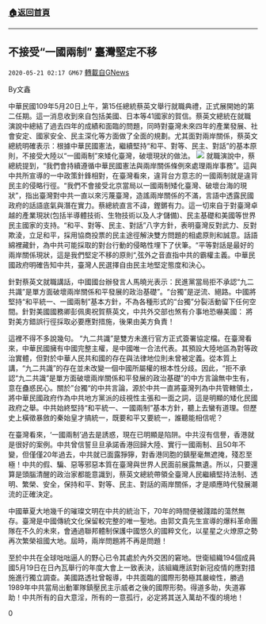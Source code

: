 ###  [:house:返回首頁](https://github.com/ourhimalayas/txt)
---

## 不接受“一國兩制” 臺灣堅定不移
`2020-05-21 02:17 GM67` [轉載自GNews](https://gnews.org/zh-hant/208666/)

By文鑫

中華民國109年5月20日上午，第15任總統蔡英文舉行就職典禮，正式展開她的第二任期。這一消息收到來自包括美國、日本等41國家的賀信。蔡英文總統在就職演說中總結了過去四年的成績和面臨的問題，同時對臺灣未來四年的產業發展、社會安定、國家安全、民主深化等方面做了全面的規劃。尤其面對兩岸關係，蔡英文總統明確表示：根據中華民國憲法，繼續堅持“和平、對等、民主、對話”的基本原則，不接受大陸以“一國兩制”來矮化臺灣，破壞現狀的做法。
![](https://s3.amazonaws.com/gnews-media-offload/wp-content/uploads/2020/05/21021508/80.jpg)
就職演說中，蔡總統提到，“我們會持續遵循中華民國憲法與兩岸關係條例來處理兩岸事務”。這與中共所宣導的一中政策針鋒相對，在臺灣看來，違背台方意志的一國兩制就是違背民主的侵略行徑。“我們不會接受北京當局以一國兩制矮化臺灣、破壞台海的現狀”，指出臺灣對中共一直以來污蔑臺灣，造謠兩岸關係的不滿，言語中透露民國政府的話語底氣與潛在實力。蔡總統直言不諱，鏗鏘有力。這一切來自于對臺灣卓越的產業現狀(包括半導體技術、生物技術以及人才儲備)、民主基礎和美國等世界民主國家的支持。“和平、對等、民主、對話”八字方針，表明臺灣反對武力、反對欺淩，立足和平，採用協商投票的民主途徑解決雙方問題的相處原則和誠意。話語綿裡藏針，為中共可能採取的對台行動的侵略性埋下了伏筆。“平等對話是最好的兩岸關係現狀，這是我們堅定不移的原則“,弦外之音直指中共的霸權主義。中華民國政府明確告知中共，臺灣人民選擇自由民主地堅定態度和決心。

針對蔡英文就職講話，中國國台辦發言人馬曉光表示：民進黨當局拒不承認“九二共識”是單方面破壞兩岸關係和平發展的政治基礎”。“台獨”是逆流、絕路。中國將堅持“和平統一、一國兩制”基本方針，不為各種形式的“台獨”分裂活動留下任何空間。針對美國國務卿彭佩奧祝賀蔡英文，中共外交部也煞有介事地恐嚇美國： 將對美方錯誤行徑採取必要應對措施，後果由美方負責！

這裡不得不多說幾句。 “九二共識”是雙方未進行官方正式簽署協定檔。在臺灣看來，中華民國擁有中國完整主權，是中國唯一合法代表。其預設大陸地區為對等政治實體，但對於中華人民共和國的存在與法律地位則未曾被定義。從本質上講，“九二共識”的存在並未改變一個中國所屬權的根本性分歧。因此，“拒不承認“九二共識”是單方面破壞兩岸關係和平發展的政治基礎”的中方言論無中生有，意在蠱惑民心。關於”台獨“的中共言論，源於中共一直將臺灣列為中共管轄領土，將中華民國政府作為中共地方黨派的歧視性主張和一面之詞，這是明顯的矮化民國政府之舉。中共始終堅持“和平統一、一國兩制”基本方針，聽上去蠻有道理。但歷史上橫徵暴斂的秦始皇才搞統一，既要和平又要統一，誰聽能相信呢？

在臺灣看來，‘一國兩制’過去是誘惑，現在已明顯是陷阱。中共沒有信譽，香港就是很好的案例。中共曾信誓旦旦承諾香港回歸大陸、實行一國兩制、且50年不變，但僅僅20年過去，中共就已面露猙獰，對香港同胞的鎮壓毫無遮掩，殘忍至極！中共的假、騙、惡等邪惡本質在臺灣與世界人民面前展露無遺。所以，只要還算是頭腦清醒的政治家都能意識到，蔡英文總統帶領全臺灣人民繼續堅持法制、透明、繁榮、安全，保持和平、對等、民主、對話的兩岸關係，才是順應時代發展潮流的正確決定。

中國華夏大地幾千的璀璨文明在中共的統治下，70年的時間便被踐踏的蕩然無存。臺灣是中國傳統文化保留較完整的唯一聖地。由郭文貴先生宣導的爆料革命團隊在不久的未來，會通過聯邦體制保護中國悠久的國粹文化，以星星之火燎原之勢再次繁榮祖國大地。屆時，兩岸問題將不再是問題！

至於中共在全球咄咄逼人的野心已令其處於內外交困的窘地。世衛組織194個成員國5月19日在日內瓦舉行的年度大會上一致表決，該組織應該對新冠疫情的應對措施進行獨立調查。美國路透社曾報導，中共面臨的國際形勢極其嚴峻性，勝過1989年中共當局出動軍隊鎮壓民主示威者之後的國際形勢。得道多助，失道寡助！中共所有的自大意淫，所有的一意孤行，必定將其送入萬劫不復的境地！

0
